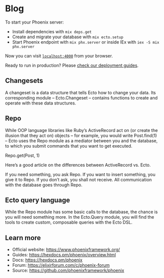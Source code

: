 # Blog

To start your Phoenix server:

  * Install dependencies with `mix deps.get`
  * Create and migrate your database with `mix ecto.setup`
  * Start Phoenix endpoint with `mix phx.server` or inside IEx with `iex -S mix phx.server`

Now you can visit [`localhost:4000`](http://localhost:4000) from your browser.

Ready to run in production? Please [check our deployment guides](https://hexdocs.pm/phoenix/deployment.html).

## Changesets

A changeset is a data structure that tells Ecto how to change your data. Its corresponding module – Ecto.Changeset – contains functions to create and operate with these data structures.

## Repo

While OOP language libraries like Ruby’s ActiveRecord act on (or create the illusion that they act on) objects – for example, you would write Post.find(1) – Ecto uses the Repo module as a mediator between you and the database, to which you submit commands that you want to get executed.

Repo.get(Post, 1)

Here’s a good article on the differences between ActiveRecord vs. Ecto.

If you need something, you ask Repo. If you want to insert something, you give it to Repo. If you don’t ask, you shall not receive. All communication with the database goes through Repo.

## Ecto query language

While the Repo module has some basic calls to the database, the chance is you will need something more. In the Ecto.Query module, you will find the tools to create custom, composable queries with the Ecto DSL.

## Learn more

  * Official website: https://www.phoenixframework.org/
  * Guides: https://hexdocs.pm/phoenix/overview.html
  * Docs: https://hexdocs.pm/phoenix
  * Forum: https://elixirforum.com/c/phoenix-forum
  * Source: https://github.com/phoenixframework/phoenix
